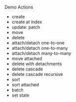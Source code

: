 Demo Actions
- create
- create at index
- update: patch
- move
- delete
- attach/detach one-to-one
- attach/detach one-to-many
- attach/detach many-to-many
- move attached
- delete with detachments
- delete cascade
- delete cascade recursive
- sort
- sort attached
- batch
- set state

